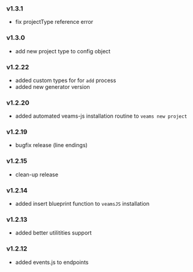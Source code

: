 ### v1.3.1
- fix projectType reference error

### v1.3.0
- add new project type to config object

### v1.2.22
- added custom types for for `add` process
- added new generator version

### v1.2.20
- added automated veams-js installation routine to `veams new project`

### v1.2.19
- bugfix release (line endings)

### v1.2.15
- clean-up release

### v1.2.14
- added insert blueprint function to `veamsJS` installation

### v1.2.13
- added better utilitities support

### v1.2.12
- added events.js to endpoints